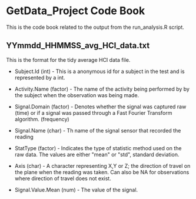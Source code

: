 # GetData_Project Code Book

This is the code book related to the output from the run_analysis.R script.

## YYmmdd_HHMMSS_avg_HCI_data.txt

This is the format for the tidy average HCI data file.

* Subject.Id (int) - This is a anonymous id for a subject in the test and is 
  represented by a int.
  
* Activity.Name (factor) - The name of the activity being performed by by the
  subject when the observation was being made.
  
* Signal.Domain (factor) - Denotes whether the signal was captured raw (time) or
  if a signal was passed through a Fast Fourier Transform algorithm. (frequency)
  
* Signal.Name (char) - Th name of the signal sensor that recorded the reading
                                            
* StatType (factor) - Indicates the type of statistic method used on the raw
  data. The values are either "mean" or "std", standard deviation.
  
* Axis (char) - A character representing X,Y or Z; the direction of travel on the
  plane when the reading was taken. Can also be NA for observations where direction
  of travel does not exist.
  
* Signal.Value.Mean (num) - The value of the signal.